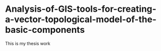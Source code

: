 # Analysis-of-GIS-tools-for-creating-a-vector-topological-model-of-the-basic-components
This is my thesis work
